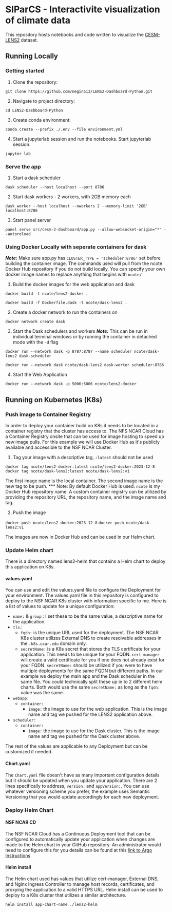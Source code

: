 # SIParCS - Interactivite visualization of climate data

This repository hosts notebooks and code written to visualize the [CESM-LENS2](https://www.cesm.ucar.edu/community-projects/lens2) dataset.

## Running Locally
### Getting started

1. Clone the repository:

`git clone https://github.com/negin513/LENS2-Dashboard-Python.git`

2. Navigate to project directory:

`cd LENS2-Dashboard-Python`

3. Create conda environment:

`conda create --prefix ./.env --file environment.yml`


4. Start a jupyterlab session and run the notebooks. Start jupyterlab session:

`jupyter lab`


### Serve the app

1. Start a dask scheduler

`dask scheduler --host localhost --port 8786`

2. Start dask workers - 2 workers, with 2GB memory each

`dask worker --host localhost --nworkers 2 --memory-limit '2GB' localhost:8786`

3. Start panel server

`panel serve src/cesm-2-dashboard/app.py --allow-websocket-origin="*" --autoreload`

### Using Docker Locally with seperate containers for dask
***Note:*** Make sure app.py has `CLUSTER_TYPE = 'scheduler:8786'` set before building the container image. 
The commands used will pull from the ncote Docker Hub repository if you do not build locally.
You can specify your own docker image names to replace anything that begins with `ncote/`

1. Build the docker images for the web application and dask

`docker build -t ncote/lens2-docker .`

`docker build -f Dockerfile.dask -t ncote/dask-lens2 .`

2. Create a docker network to run the containers on

`docker network create dask`

3. Start the Dask schedulers and workers
***Note:*** This can be run in individual terminal windows or by running the container in detached mode with the `-d` flag

`docker run --network dask -p 8787:8787 --name scheduler ncote/dask-lens2 dask-scheduler`

`docker run --network dask ncote/dask-lens2 dask-worker scheduler:8786`

4. Start the Web Application

`docker run --network dask -p 5006:5006 ncote/lens2-docker`

## Running on Kubernetes (K8s)
### Push image to Container Registry

In order to deploy your container build on K8s it needs to be located in a container registry that the cluster has access to. The NFS NCAR Cloud has a Container Registry onsite that can be used for image hosting to speed up new image pulls. For this example we will use Docker Hub as it's publicly available and accessible to the NSF NCAR Cluster.

1. Tag your image with a descriptive tag, `:latest` should not be used

`docker tag ncote/lens2-docker:latest ncote/lens2-docker:2023-12-8`
`docker tag ncote/dask-lens2:latest ncote/dask-lens2:v1`

The first image name is the local container. The second image name is the new tag to be push. 
*** Note: By default Docker Hub is used. `ncote` is my Docker Hub repository name. A custom container registry can be utilized by providing the repository URL, the repository name, and the image name and tag.

2. Push the image

`docker push ncote/lens2-docker:2023-12-8`
`docker push ncote/dask-lens2:v1`

The images are now in Docker Hub and can be used in our Helm chart. 

### Update Helm chart
There is a directory named lens2-helm that contains a Helm chart to deploy this application on K8s. 

#### values.yaml
You can use and edit the values.yaml file to configure the Deployment for your environment. The 
values.yaml file in this repository is configured to deploy to the NSF NCAR K8s cluster with information specific to me. Here is a list of values to update for a unique configuration:

  * `name:` & `group` : I set these to be the same value, a descriptive name for the application. 
  * `tls:`
    - `fqdn:` is the unique URL used for the deployment. The NSF NCAR K8s cluster utilizes External DNS to create resolvable addresses in the `.k8s.ucar.edu` domain only.
    - `secretName:` is a K8s secret that stores the TLS certificate for your application. This needs to be unique for your FQDN. `cert-manager` will create a valid certificate for you if one does not already exist for your FQDN. `secretName:` should be utilized if you were to have multiple deployments for the same FQDN but different paths. In our example we deploy the main app and the Dask scheduler in the same file. You could technically split these up in to 2 different helm charts. Both would use the same `secretName:` as long as the `fqdn:` value was the same.
  * `webapp:`
    - `container:`
      - `image:` the image to use for the web application. This is the image name and tag we pushed for the LENS2 application above.
  * `scheduler:`
    - `container:`
      - `image:` the image to use for the Dask cluster. This is the image name and tag we pushed for the Dask cluster above.

The rest of the values are applicable to any Deployment but can be customized if needed.

#### Chart.yaml

The `Chart.yaml` file doesn't have as many important configuration details but it should be updated when you update your application. There are 2 lines specifically to address, `version:` and `appVersion:`. You can use whatever versioning scheme you prefer, the example uses Semantic Versioning that you would update accordingly for each new deployment.

### Deploy Helm Chart
#### NSF NCAR CD

The NSF NCAR Cloud has a Continuous Deployment tool that can be configured to automatically update your application when changes are made to the Helm chart in your GitHub repository. An administrator would need to configure this for you details can be found at this [link to Argo Instructions](https://ncar.github.io/cisl-cloud/how-to/K8s/argocd/argo-user.html)

#### Helm install

The Helm chart used has values that utilize cert-manager, External DNS, and Nginx Ingress Controller to manage host records, certificates, and proxying the application to a valid HTTPS URL. Helm install can be used to deploy to a K8s cluster that utilizes a similar architecture. 

`helm install app-chart-name ./lens2-helm`